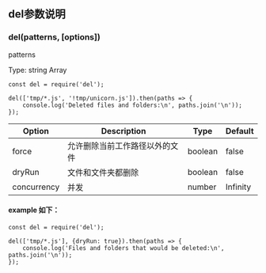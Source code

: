 ## del参数说明
### del(patterns, [options])
patterns

Type: string Array
```
const del = require('del');
 
del(['tmp/*.js', '!tmp/unicorn.js']).then(paths => {
    console.log('Deleted files and folders:\n', paths.join('\n'));
});
```

| Option                         | Description     | Type | Default |
|--------------------------------|-----------------|------|---------|
| force | 允许删除当前工作路径以外的文件 | boolean | false |
| dryRun | 文件和文件夹都删除 | boolean | false |
| concurrency | 并发 | number | Infinity |
#### example 如下：
```
const del = require('del');
 
del(['tmp/*.js'], {dryRun: true}).then(paths => {
    console.log('Files and folders that would be deleted:\n', paths.join('\n'));
});
```


